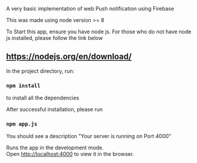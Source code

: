 
A very basic implementation of web Push notification using Firebase

This was made using node version >= 8

To Start this app, ensure you have node js. For those who do not have node js installed, please follow the link below

## https://nodejs.org/en/download/


In the project directory, run:

### `npm install` 
to install all the dependencies


After successful installation, please run 
### `npm app.js` 
You should see a description "Your server is running on Port 4000" <br>

Runs the app in the development mode.<br>
Open [http://localhost:4000](http://localhost:4000) to view it in the browser.




